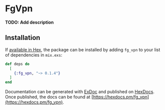 # FgVpn

**TODO: Add description**

## Installation

If [available in Hex](https://hex.pm/docs/publish), the package can be installed
by adding `fg_vpn` to your list of dependencies in `mix.exs`:

```elixir
def deps do
  [
    {:fg_vpn, "~> 0.1.4"}
  ]
end
```

Documentation can be generated with [ExDoc](https://github.com/elixir-lang/ex_doc)
and published on [HexDocs](https://hexdocs.pm). Once published, the docs can
be found at [https://hexdocs.pm/fg_vpn](https://hexdocs.pm/fg_vpn).
